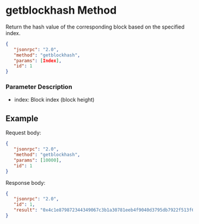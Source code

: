 ﻿# getblockhash Method

Return the hash value of the corresponding block based on the specified index.

```json
{
   "jsonrpc": "2.0",
   "method": "getblockhash",
   "params": [Index],
   "id": 1
}
```

###  Parameter Description

* index: Block index (block height)

## Example

Request body:

```json
{
   "jsonrpc": "2.0",
   "method": "getblockhash",
   "params": [10000],
   "id": 1
}
```

Response body:

```json
{
   "jsonrpc": "2.0",
   "id": 1,
   "result": "0x4c1e879872344349067c3b1a30781eeb4f9040d3795db7922f513f6f9660b9b2"
}
```